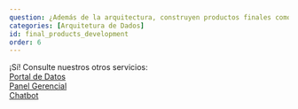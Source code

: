 ```yaml
---
question: ¿Además de la arquitectura, construyen productos finales como aplicaciones, sitios web o chatbots?
categories: [Arquitetura de Dados]
id: final_products_development
order: 6
---
```


¡Sí! Consulte nuestros otros servicios:\
[Portal de Datos](#portal-de-datos)\
[Panel Gerencial](#panel-gerencial)\
[Chatbot](#chatbot)